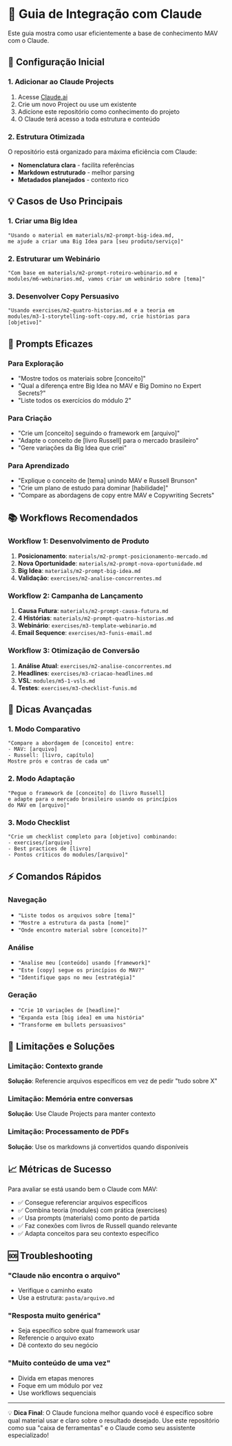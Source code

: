 # 🤖 Guia de Integração com Claude

Este guia mostra como usar eficientemente a base de conhecimento MAV com o Claude.

## 🚀 Configuração Inicial

### 1. Adicionar ao Claude Projects
1. Acesse [Claude.ai](https://claude.ai)
2. Crie um novo Project ou use um existente
3. Adicione este repositório como conhecimento do projeto
4. O Claude terá acesso a toda estrutura e conteúdo

### 2. Estrutura Otimizada
O repositório está organizado para máxima eficiência com Claude:
- **Nomenclatura clara** - facilita referências
- **Markdown estruturado** - melhor parsing
- **Metadados planejados** - contexto rico

## 💡 Casos de Uso Principais

### 1. Criar uma Big Idea
```
"Usando o material em materials/m2-prompt-big-idea.md, 
me ajude a criar uma Big Idea para [seu produto/serviço]"
```

### 2. Estruturar um Webinário
```
"Com base em materials/m2-prompt-roteiro-webinario.md e 
modules/m6-webinarios.md, vamos criar um webinário sobre [tema]"
```

### 3. Desenvolver Copy Persuasivo
```
"Usando exercises/m2-quatro-historias.md e a teoria em 
modules/m3-1-storytelling-soft-copy.md, crie histórias para [objetivo]"
```

## 🎯 Prompts Eficazes

### Para Exploração
- "Mostre todos os materiais sobre [conceito]"
- "Qual a diferença entre Big Idea no MAV e Big Domino no Expert Secrets?"
- "Liste todos os exercícios do módulo 2"

### Para Criação
- "Crie um [conceito] seguindo o framework em [arquivo]"
- "Adapte o conceito de [livro Russell] para o mercado brasileiro"
- "Gere variações da Big Idea que criei"

### Para Aprendizado
- "Explique o conceito de [tema] unindo MAV e Russell Brunson"
- "Crie um plano de estudo para dominar [habilidade]"
- "Compare as abordagens de copy entre MAV e Copywriting Secrets"

## 📚 Workflows Recomendados

### Workflow 1: Desenvolvimento de Produto
1. **Posicionamento**: `materials/m2-prompt-posicionamento-mercado.md`
2. **Nova Oportunidade**: `materials/m2-prompt-nova-oportunidade.md`
3. **Big Idea**: `materials/m2-prompt-big-idea.md`
4. **Validação**: `exercises/m2-analise-concorrentes.md`

### Workflow 2: Campanha de Lançamento
1. **Causa Futura**: `materials/m2-prompt-causa-futura.md`
2. **4 Histórias**: `materials/m2-prompt-quatro-historias.md`
3. **Webinário**: `exercises/m3-template-webinario.md`
4. **Email Sequence**: `exercises/m3-funis-email.md`

### Workflow 3: Otimização de Conversão
1. **Análise Atual**: `exercises/m2-analise-concorrentes.md`
2. **Headlines**: `exercises/m3-criacao-headlines.md`
3. **VSL**: `modules/m5-1-vsls.md`
4. **Testes**: `exercises/m3-checklist-funis.md`

## 🔧 Dicas Avançadas

### 1. Modo Comparativo
```
"Compare a abordagem de [conceito] entre:
- MAV: [arquivo]
- Russell: [livro, capítulo]
Mostre prós e contras de cada um"
```

### 2. Modo Adaptação
```
"Pegue o framework de [conceito] do [livro Russell] 
e adapte para o mercado brasileiro usando os princípios 
do MAV em [arquivo]"
```

### 3. Modo Checklist
```
"Crie um checklist completo para [objetivo] combinando:
- exercises/[arquivo]
- Best practices de [livro]
- Pontos críticos do modules/[arquivo]"
```

## ⚡ Comandos Rápidos

### Navegação
- `"Liste todos os arquivos sobre [tema]"`
- `"Mostre a estrutura da pasta [nome]"`
- `"Onde encontro material sobre [conceito]?"`

### Análise
- `"Analise meu [conteúdo] usando [framework]"`
- `"Este [copy] segue os princípios do MAV?"`
- `"Identifique gaps no meu [estratégia]"`

### Geração
- `"Crie 10 variações de [headline]"`
- `"Expanda esta [big idea] em uma história"`
- `"Transforme em bullets persuasivos"`

## 🚨 Limitações e Soluções

### Limitação: Contexto grande
**Solução**: Referencie arquivos específicos em vez de pedir "tudo sobre X"

### Limitação: Memória entre conversas
**Solução**: Use Claude Projects para manter contexto

### Limitação: Processamento de PDFs
**Solução**: Use os markdowns já convertidos quando disponíveis

## 📈 Métricas de Sucesso

Para avaliar se está usando bem o Claude com MAV:
- ✅ Consegue referenciar arquivos específicos
- ✅ Combina teoria (modules) com prática (exercises)
- ✅ Usa prompts (materials) como ponto de partida
- ✅ Faz conexões com livros de Russell quando relevante
- ✅ Adapta conceitos para seu contexto específico

## 🆘 Troubleshooting

### "Claude não encontra o arquivo"
- Verifique o caminho exato
- Use a estrutura: `pasta/arquivo.md`

### "Resposta muito genérica"
- Seja específico sobre qual framework usar
- Referencie o arquivo exato
- Dê contexto do seu negócio

### "Muito conteúdo de uma vez"
- Divida em etapas menores
- Foque em um módulo por vez
- Use workflows sequenciais

---

💡 **Dica Final**: O Claude funciona melhor quando você é específico sobre qual material usar e claro sobre o resultado desejado. Use este repositório como sua "caixa de ferramentas" e o Claude como seu assistente especializado!